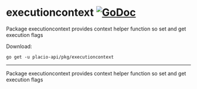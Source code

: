 # executioncontext [![GoDoc](https://godoc.org/placio-api/pkg/executioncontext?status.svg)](https://godoc.org/placio-api/pkg/executioncontext)

Package executioncontext provides context helper function so set and get execution flags

Download:

```shell
go get -u placio-api/pkg/executioncontext
```

---

Package executioncontext provides context helper function so set and get execution flags
